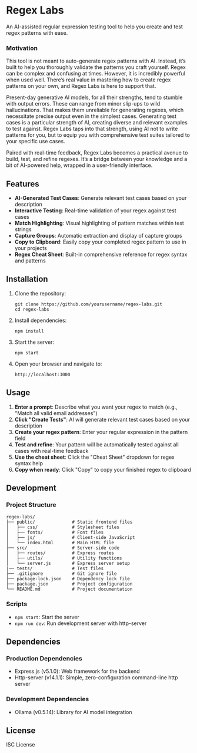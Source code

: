 # Regex Labs

An AI-assisted regular expression testing tool to help you create and test regex patterns with ease.

### Motivation
This tool is not meant to auto-generate regex patterns with AI. Instead, it’s built to help you thoroughly validate the patterns you craft yourself. Regex can be complex and confusing at times. However, it is incredibly powerful when used well. There’s real value in mastering how to create regex patterns on your own, and Regex Labs is here to support that.

Present-day generative AI models, for all their strengths, tend to stumble with output errors. These can range from minor slip-ups to wild hallucinations. That makes them unreliable for generating regexes, which necessitate precise output even in the simplest cases. Generating test cases is a particular strength of AI, creating diverse and relevant examples to test against. Regex Labs taps into that strength, using AI not to write patterns for you, but to equip you with comprehensive test suites tailored to your specific use cases.

Paired with real-time feedback, Regex Labs becomes a practical avenue to build, test, and refine regexes. It’s a bridge between your knowledge and a bit of AI-powered help, wrapped in a user-friendly interface.

## Features

- **AI-Generated Test Cases**: Generate relevant test cases based on your description
- **Interactive Testing**: Real-time validation of your regex against test cases
- **Match Highlighting**: Visual highlighting of pattern matches within test strings
- **Capture Groups**: Automatic extraction and display of capture groups
- **Copy to Clipboard**: Easily copy your completed regex pattern to use in your projects
- **Regex Cheat Sheet**: Built-in comprehensive reference for regex syntax and patterns

## Installation

1. Clone the repository:
   ```
   git clone https://github.com/yourusername/regex-labs.git
   cd regex-labs
   ```

2. Install dependencies:
   ```
   npm install
   ```

3. Start the server:
   ```
   npm start
   ```

4. Open your browser and navigate to:
   ```
   http://localhost:3000
   ```

## Usage

1. **Enter a prompt**: Describe what you want your regex to match (e.g., "Match all valid email addresses")
2. **Click "Create Tests"**: AI will generate relevant test cases based on your description
3. **Create your regex pattern**: Enter your regular expression in the pattern field
4. **Test and refine**: Your pattern will be automatically tested against all cases with real-time feedback
5. **Use the cheat sheet**: Click the "Cheat Sheet" dropdown for regex syntax help
6. **Copy when ready**: Click "Copy" to copy your finished regex to clipboard

## Development

### Project Structure
```
regex-labs/
├── public/              # Static frontend files
│   ├── css/             # Stylesheet files
│   ├── fonts/           # Font files
│   ├── js/              # Client-side JavaScript
│   └── index.html       # Main HTML file
├── src/                 # Server-side code
│   ├── routes/          # Express routes
│   ├── utils/           # Utility functions
│   └── server.js        # Express server setup
|── tests/               # Test files
├── .gitignore           # Git ignore file
├── package-lock.json    # Dependency lock file
├── package.json         # Project configuration
└── README.md            # Project documentation
```

### Scripts

- `npm start`: Start the server
- `npm run dev`: Run development server with http-server

## Dependencies

### Production Dependencies
- Express.js (v5.1.0): Web framework for the backend
- Http-server (v14.1.1): Simple, zero-configuration command-line http server

### Development Dependencies
- Ollama (v0.5.14): Library for AI model integration

## License

ISC License